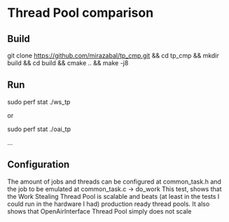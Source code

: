 # Thread Pool comparison
## Build
git clone https://github.com/mirazabal/tp_cmp.git && cd tp_cmp && mkdir build && cd build && cmake .. && make -j8
## Run
sudo perf stat ./ws_tp

or

sudo perf stat ./oai_tp

... 

## Configuration
The amount of jobs and threads can be configured at common_task.h and the job to be emulated at common_task.c -> do_work
This test, shows that the Work Stealing Thread Pool is scalable and beats (at least in the tests I could run in the hardware I had) production ready thread pools.
It also shows that OpenAirInterface Thread Pool simply does not scale
